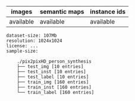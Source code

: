 | images | semantic maps | instance ids |
| --- | --- | --- |
| available | available | available | 

```
dataset-size: 107Mb
resolution: 1024x1024
license: ... 
sample-size:

    ./pix2pixHD_person_synthesis
    ├── test_img [10 entries]
    ├── test_inst [10 entries]
    ├── test_label [10 entries]
    ├── train_img [160 entries]
    ├── train_inst [160 entries]
    └── train_label [160 entries]
    
```